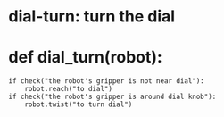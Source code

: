 # dial-turn: turn the dial
# def dial_turn(robot):
    if check("the robot's gripper is not near dial"):
        robot.reach("to dial")
    if check("the robot's gripper is around dial knob"):
        robot.twist("to turn dial")